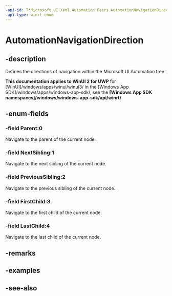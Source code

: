 ```yaml
---
-api-id: T:Microsoft.UI.Xaml.Automation.Peers.AutomationNavigationDirection
-api-type: winrt enum
---
```


<!-- Enumeration syntax
public enum Windows.UI.Xaml.Automation.Peers.AutomationNavigationDirection : int
-->

# AutomationNavigationDirection

## -description
Defines the directions of navigation within the Microsoft UI Automation tree.

**This documentation applies to WinUI 2 for UWP** for [WinUI]/windows/apps/winui/winui3/ in the [Windows App SDK]/windows/apps/windows-app-sdk/, see the **[Windows App SDK namespaces]/windows/windows-app-sdk/api/winrt/**.

## -enum-fields
### -field Parent:0
Navigate to the parent of the current node.

### -field NextSibling:1
Navigate to the next sibling of the current node.

### -field PreviousSibling:2
Navigate to the previous sibling of the current node.

### -field FirstChild:3
Navigate to the first child of the current node.

### -field LastChild:4
Navigate to the last child of the current node.


## -remarks

## -examples

## -see-also
